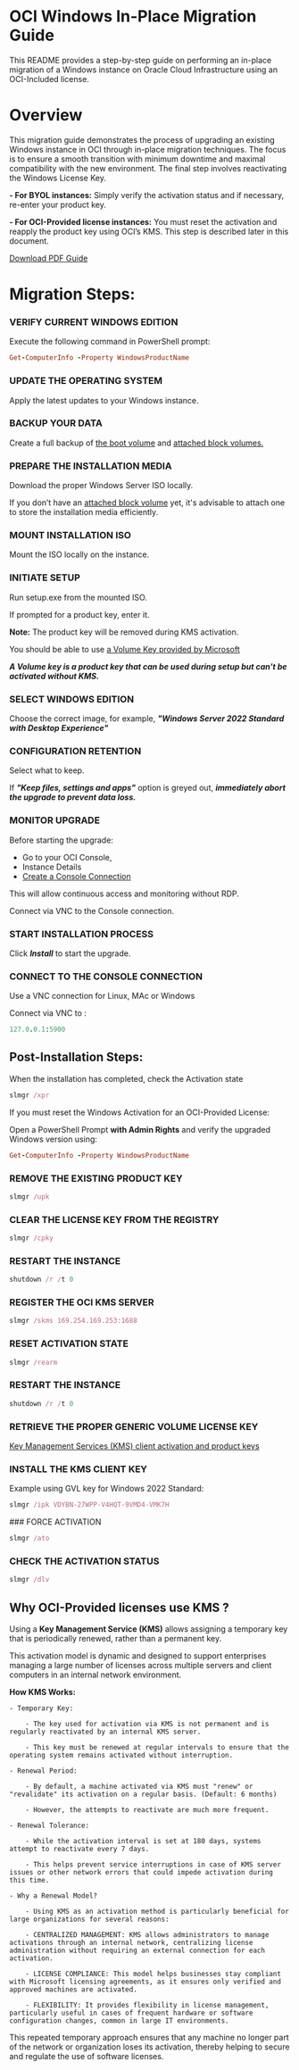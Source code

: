 # OCI Windows In-Place Migration Guide

This README provides a step-by-step guide on performing an in-place migration of a Windows instance on Oracle Cloud Infrastructure using an OCI-Included license.

# Overview

This migration guide demonstrates the process of upgrading an existing Windows instance in
OCI through in-place migration techniques.
The focus is to ensure a smooth transition with minimum downtime and maximal compatibility
with the new environment.
The final step involves reactivating the Windows License Key.

**- For BYOL instances:** Simply verify the activation status and if necessary, re-enter
your product key.

**- For OCI-Provided license instances:** You must reset the activation and reapply the
product key using OCI’s KMS. This step is described later in this document.

[Download PDF Guide](./OCI_Windows_In-Place_Migration_Guide.pdf)


# Migration Steps:


### VERIFY CURRENT WINDOWS EDITION

Execute the following command in PowerShell prompt:

```ruby
Get-ComputerInfo -Property WindowsProductName
```

### UPDATE THE OPERATING SYSTEM

Apply the latest updates to your Windows instance.


### BACKUP YOUR DATA

Create a full backup of [the boot volume](https://docs.oracle.com/en-us/iaas/Content/Block/Concepts/bootvolumebackups.htm) and [attached block volumes.](https://docs.oracle.com/en-us/iaas/Content/Block/Concepts/blockvolumebackups.htm)


### PREPARE THE INSTALLATION MEDIA

Download the proper Windows Server ISO locally.

If you don’t have an [attached block volume](https://docs.oracle.com/en-us/iaas/Content/Block/Tasks/creatingavolume.htm) yet, it's advisable to attach one to store the installation media efficiently.


### MOUNT INSTALLATION ISO

Mount the ISO locally on the instance.


### INITIATE SETUP

Run setup.exe from the mounted ISO.

If prompted for a product key, enter it. 

**Note:** The product key will be removed during KMS activation.

You should be able to use [a Volume Key provided by Microsoft](https://learn.microsoft.com/en-us/windows-server/get-started/kms-client-activationkeys)

***A Volume key is a product key that can be used during setup but can't be activated without KMS.***


### SELECT WINDOWS EDITION

Choose the correct image, 
for example, ***"Windows Server 2022 Standard with Desktop Experience"***


### CONFIGURATION RETENTION

Select what to keep.
 
If ***"Keep files, settings and apps"*** option is greyed out, **_immediately abort the upgrade to prevent data loss._**


### MONITOR UPGRADE

Before starting the upgrade: 

- Go to your OCI Console, 
- Instance Details 
- [Create a Console Connection](https://docs.oracle.com/en-us/iaas/Content/Compute/References/serialconsole.htm)

This will allow continuous access and monitoring without RDP.

Connect via VNC to the Console connection.

### START INSTALLATION PROCESS

Click ***Install*** to start the upgrade.

### CONNECT TO THE CONSOLE CONNECTION

Use a VNC connection for Linux, MAc or Windows

Connect via VNC to :

```ruby
127.0.0.1:5900
```

## Post-Installation Steps:

When the installation has completed, check the Activation state

```ruby
slmgr /xpr
```

If you must reset the Windows Activation for an OCI-Provided License:

Open a PowerShell Prompt **with Admin Rights** and verify the upgraded Windows version using:

```ruby
Get-ComputerInfo -Property WindowsProductName
```

### REMOVE THE EXISTING PRODUCT KEY


```ruby
slmgr /upk
```

### CLEAR THE LICENSE KEY FROM THE REGISTRY

```ruby
slmgr /cpky 
```

### RESTART THE INSTANCE

```ruby
shutdown /r /t 0
```

### REGISTER THE OCI KMS SERVER

```ruby
slmgr /skms 169.254.169.253:1688
```

### RESET ACTIVATION STATE

```ruby
slmgr /rearm
```

### RESTART THE INSTANCE

```ruby
shutdown /r /t 0
```

### RETRIEVE THE PROPER GENERIC VOLUME LICENSE KEY

[Key Management Services (KMS) client activation and product keys](https://learn.microsoft.com/en-us/windows-server/get-started/kms-client-activation-keys?tabs=server2022%2Cwindows1110ltsc%2Cversion1803%2Cwindows81)


### INSTALL THE KMS CLIENT KEY

Example using GVL key for Windows 2022 Standard:

```ruby
slmgr /ipk VDYBN-27WPP-V4HQT-9VMD4-VMK7H
```

### FORCE ACTIVATION

```ruby
slmgr /ato
```

### CHECK THE ACTIVATION STATUS

```ruby
slmgr /dlv
```

## Why OCI-Provided licenses use KMS ?

Using a **Key Management Service (KMS)** allows assigning a temporary key that is periodically renewed, rather than a permanent key.

This activation model is dynamic and designed to support enterprises managing a large number of licenses across multiple servers and client computers in an internal network environment.

**How KMS Works:**
	
	- Temporary Key:

		- The key used for activation via KMS is not permanent and is regularly reactivated by an internal KMS server.
		
		- This key must be renewed at regular intervals to ensure that the operating system remains activated without interruption.

	- Renewal Period:
	
		- By default, a machine activated via KMS must "renew" or "revalidate" its activation on a regular basis. (Default: 6 months)
		
		- However, the attempts to reactivate are much more frequent.

	- Renewal Tolerance:
	
		- While the activation interval is set at 180 days, systems attempt to reactivate every 7 days.
		
		- This helps prevent service interruptions in case of KMS server issues or other network errors that could impede activation during this time.

	- Why a Renewal Model?
	
		- Using KMS as an activation method is particularly beneficial for large organizations for several reasons:
		
		- CENTRALIZED MANAGEMENT: KMS allows administrators to manage activations through an internal network, centralizing license administration without requiring an external connection for each activation.

		- LICENSE COMPLIANCE: This model helps businesses stay compliant with Microsoft licensing agreements, as it ensures only verified and approved machines are activated.

		- FLEXIBILITY: It provides flexibility in license management, particularly useful in cases of frequent hardware or software configuration changes, common in large IT environments.

		
This repeated temporary approach ensures that any machine no longer part of the network or organization loses its activation, thereby helping to secure and regulate the use of software licenses.

